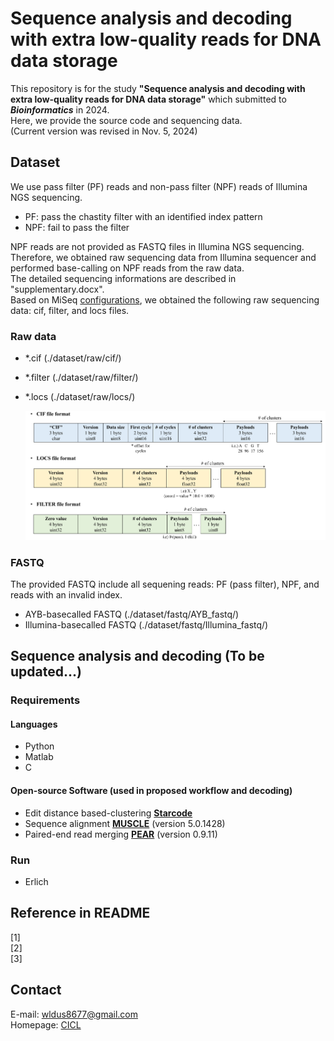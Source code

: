 # Sequence analysis and decoding with extra low-quality reads for DNA data storage
This repository is for the study **"Sequence analysis and decoding with extra low-quality reads for DNA data storage"** which submitted to **_Bioinformatics_** in 2024.  
Here, we provide the source code and sequencing data.  
(Current version was revised in Nov. 5, 2024)  

## Dataset
We use pass filter (PF) reads and non-pass filter (NPF) reads of Illumina NGS sequencing.  
- PF: pass the chastity filter with an identified index pattern  
- NPF: fail to pass the filter  

NPF reads are not provided as FASTQ files in Illumina NGS sequencing.  
Therefore, we obtained raw sequencing data from Illumina sequencer and performed base-calling on NPF reads from the raw data.  
The detailed sequencing informations are described in "supplementary.docx".  
Based on MiSeq [configurations](https://support.illumina.com/downloads/miseq-product-documentation.html), we obtained the following raw sequencing data: cif, filter, and locs files.    

### Raw data
- *.cif (./dataset/raw/cif/)
- *.filter (./dataset/raw/filter/)
- *.locs (./dataset/raw/locs/)
  
  ![raw_format](./img/raw_format.png)

### FASTQ 
The provided FASTQ include all sequening reads: PF (pass filter), NPF, and reads with an invalid index.   
- AYB-basecalled FASTQ (./dataset/fastq/AYB_fastq/)
- Illumina-basecalled FASTQ (./dataset/fastq/Illumina_fastq/)

## Sequence analysis and decoding (To be updated...)
<!-- Our sequence analysis workflow is shown in below figure.  

![workflow](./img/workflow.png) -->

### Requirements
#### Languages
- Python  
- Matlab  
- C  

#### Open-source Software (used in proposed workflow and decoding)
- Edit distance based-clustering **[Starcode](https://github.com/gui11aume/starcode)**
- Sequence alignment **[MUSCLE](https://github.com/rcedgar/muscle)** (version 5.0.1428)
- Paired-end read merging **[PEAR](https://github.com/tseemann/PEAR)** (version 0.9.11)

### Run
- Erlich

## Reference in README
[1]  
[2]  
[3]  


## Contact
E-mail: wldus8677@gmail.com  
Homepage: [CICL](http://cctl.jnu.ac.kr/)  